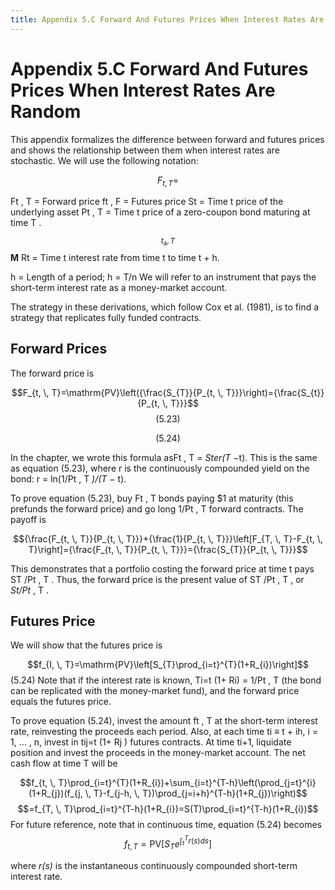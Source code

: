 ```yaml
---
title: Appendix 5.C Forward And Futures Prices When Interest Rates Are Random
---
```


# Appendix 5.C Forward And Futures Prices When Interest Rates Are Random

This appendix formalizes the difference between forward and futures prices and shows the relationship between them when interest rates are stochastic. We will use the following notation:

$$F_{t,    T}=$$

Ft ,  T = Forward price ft ,  F = Futures price St = Time t price of the underlying asset Pt ,  T = Time t price of a zero-coupon bond maturing at time T .

$${\mathbf{}}_{t_{\mathrm{a}},    T}$$
$\mathbf{M}$
Rt = Time t interest rate from time t to time t + h.

h = Length of a period; h = T/n We will refer to an instrument that pays the short-term interest rate as a money-market account.

The strategy in these derivations,  which follow Cox et al. (1981),  is to find a strategy that replicates fully funded contracts.

## Forward Prices

The forward price is

$$F_{t,    \,    T}=\mathrm{PV}\left({\frac{S_{T}}{P_{t,    \,    T}}}\right)={\frac{S_{t}}{P_{t,    \,    T}}}$$
$$(5.23)$$

$$(5.24)$$

In the chapter,  we wrote this formula asFt ,  T = *Ster(T* −t). This is the same as equation (5.23),
where r is the continuously compounded yield on the bond: r = ln(1/Pt ,  T *)/(T* − t).

To prove equation (5.23),  buy Ft ,  T bonds paying $1 at maturity (this prefunds the forward price) and go long 1/Pt ,  T forward contracts. The payoff is

$${\frac{F_{t,    \,    T}}{P_{t,    \,    T}}}+{\frac{1}{P_{t,    \,    T}}}\left[F_{T,    \,    T}-F_{t,    \,    T}\right]={\frac{F_{t,    \,    T}}{P_{t,    \,    T}}}={\frac{S_{T}}{P_{t,    \,    T}}}$$

This demonstrates that a portfolio costing the forward price at time t pays ST /Pt ,  T . Thus,  the forward price is the present value of ST /Pt ,  T ,  or *St/Pt* ,  T .

## Futures Price

We will show that the futures price is

$$f_{I,    \,    T}=\mathrm{PV}\left[S_{T}\prod_{i=t}^{T}(1+R_{i})\right]$$
(5.24)
Note that if the interest rate is known,     	Ti=t
(1+ Ri) = 1/Pt ,  T (the bond can be replicated with the money-market fund),  and the forward price equals the futures price.

To prove equation (5.24),  invest the amount ft ,  T at the short-term interest rate,  reinvesting the proceeds each period. Also,  at each time ti ≡ t + ih,  i = 1,  … ,  n,  invest in tij=t
(1+ Rj ) futures contracts. At time ti+1,  liquidate position and invest the proceeds in the money-market account. The net cash flow at time T will be

$$f_{t,    \,    T}\prod_{i=t}^{T}(1+R_{i})+\sum_{i=t}^{T-h}\left(\prod_{j=t}^{i}(1+R_{j})(f_{j,    \,    T}-f_{j-h,    \,    T})\prod_{j=i+h}^{T-h}(1+R_{j})\right)$$ $$=f_{T,    \,    T}\prod_{i=t}^{T-h}(1+R_{i})=S(T)\prod_{i=t}^{T-h}(1+R_{i})$$ For future reference,  note that in continuous time,  equation (5.24) becomes
$$f_{t,    \,    T}=\text{PV}\left[S_{T}e^{\int_{t}^{T}r(s)ds}\right]\tag{5.25}$$

where *r(s)* is the instantaneous continuously compounded short-term interest rate.
